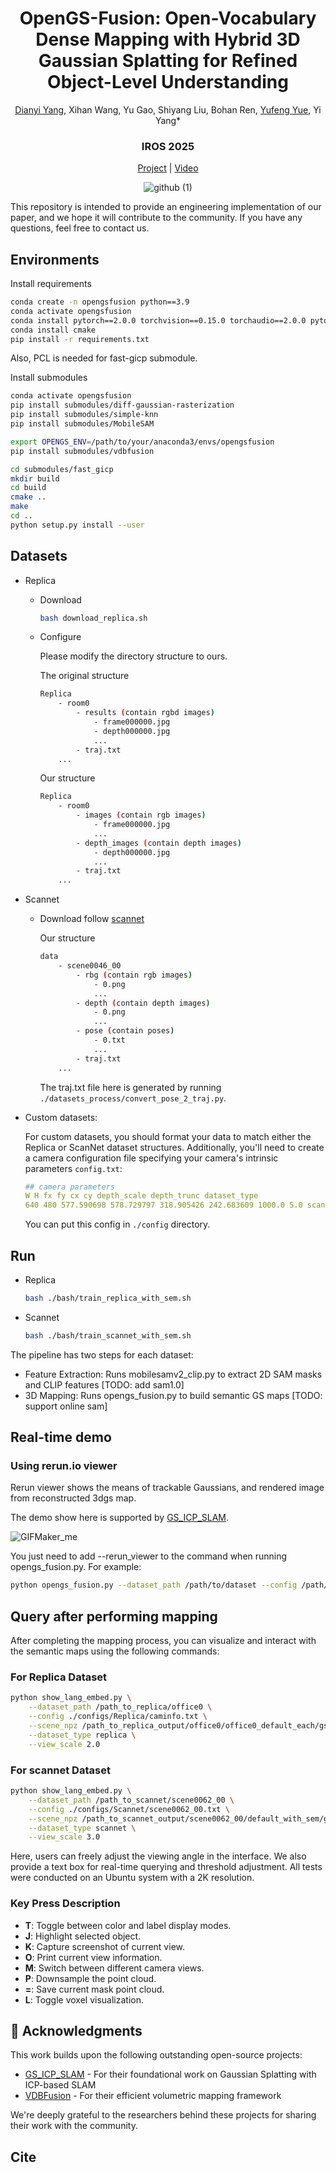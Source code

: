 <div align=center>

# OpenGS-Fusion: Open-Vocabulary Dense Mapping with Hybrid 3D Gaussian Splatting for Refined Object-Level Understanding

[Dianyi Yang](https://young-bit.github.io/Young-bit/),  Xihan Wang, Yu Gao, Shiyang Liu, Bohan Ren, [Yufeng Yue](https://yfyue-bit.github.io/), Yi Yang*

<h3 align="center"> IROS 2025 </h3>

[Project](https://young-bit.github.io/opengs-fusion.github.io/) | [Video](https://www.youtube.com/watch?v=e-bHh_uMMxE&t)

![github (1)](./assets/resutls.gif)

</div>

This repository is intended to provide an engineering implementation of our paper, and we hope it will contribute to the community. If you have any questions, feel free to contact us. 

## Environments
Install requirements
```bash
conda create -n opengsfusion python==3.9
conda activate opengsfusion
conda install pytorch==2.0.0 torchvision==0.15.0 torchaudio==2.0.0 pytorch-cuda=11.8 -c pytorch -c nvidia
conda install cmake
pip install -r requirements.txt
```
Also, PCL is needed for fast-gicp submodule.

Install submodules

```bash
conda activate opengsfusion
pip install submodules/diff-gaussian-rasterization
pip install submodules/simple-knn
pip install submodules/MobileSAM

export OPENGS_ENV=/path/to/your/anaconda3/envs/opengsfusion
pip install submodules/vdbfusion

cd submodules/fast_gicp
mkdir build
cd build
cmake ..
make
cd ..
python setup.py install --user
```


## Datasets

- Replica
  - Download
    ```bash
    bash download_replica.sh
    ```
  - Configure
  
    Please modify the directory structure to ours.

    The original structure
    ```bash
    Replica
        - room0
            - results (contain rgbd images)
                - frame000000.jpg
                - depth000000.jpg
                ...
            - traj.txt
        ...
    ```
    Our structure
    ```bash
    Replica
        - room0
            - images (contain rgb images)
                - frame000000.jpg
                ...
            - depth_images (contain depth images)
                - depth000000.jpg
                ...
            - traj.txt
        ...
    ```    

- Scannet
  - Download follow [scannet](http://www.scan-net.org/)

    Our structure
    ```bash
    data
        - scene0046_00
            - rbg (contain rgb images)
                - 0.png
                ...
            - depth (contain depth images)
                - 0.png
                ...
            - pose (contain poses)
                - 0.txt
                ...
            - traj.txt
        ...
    ```
    The traj.txt file here is generated by running `./datasets_process/convert_pose_2_traj.py`.

- Custom datasets:

    For custom datasets, you should format your data to match either the Replica or ScanNet dataset structures. Additionally, you'll need to create a camera configuration file specifying your camera's intrinsic parameters
    `config.txt`:
    ```yaml
    ## camera parameters
    W H fx fy cx cy depth_scale depth_trunc dataset_type
    640 480 577.590698 578.729797 318.905426 242.683609 1000.0 5.0 scannet
    ```

    You can put this config in `./config` directory.




## Run
- Replica
    ```bash
    bash ./bash/train_replica_with_sem.sh
    ```

- Scannet
    ```bash
    bash ./bash/train_scannet_with_sem.sh
    ```

The pipeline has two steps for each dataset:

* Feature Extraction: Runs mobilesamv2_clip.py to extract 2D SAM masks and CLIP features [TODO: add sam1.0]
* 3D Mapping: Runs opengs_fusion.py to build semantic GS maps [TODO: support online sam]

## Real-time demo 
### Using rerun.io viewer

Rerun viewer shows the means of trackable Gaussians, and rendered image from reconstructed 3dgs map.

The demo show here is supported by [GS_ICP_SLAM](https://github.com/Lab-of-AI-and-Robotics/GS_ICP_SLAM). 

![GIFMaker_me](https://github.com/Lab-of-AI-and-Robotics/GS_ICP_SLAM/assets/34827206/b4715071-2e4a-4d17-b7a2-612bbd32dbd0)

You just need to add --rerun_viewer to the command when running opengs_fusion.py. For example:

```bash
python opengs_fusion.py --dataset_path /path/to/dataset --config /path/to/config.txt --output_path /path/to/output --rerun_viewer
```



## Query after performing mapping

After completing the mapping process, you can visualize and interact with the semantic maps using the following commands:

### For Replica Dataset
```bash
python show_lang_embed.py \
    --dataset_path /path_to_replica/office0 \
    --config ./configs/Replica/caminfo.txt \
    --scene_npz /path_to_replica_output/office0/office0_default_each/gs_scene.npz \
    --dataset_type replica \
    --view_scale 2.0
```

### For scannet Dataset
```bash
python show_lang_embed.py \
    --dataset_path /path_to_scannet/scene0062_00 \
    --config ./configs/Scannet/scene0062_00.txt \
    --scene_npz /path_to_scannet_output/scene0062_00/default_with_sem/gs_scene.npz \
    --dataset_type scannet \
    --view_scale 3.0
```

Here, users can freely adjust the viewing angle in the interface. We also provide a text box for real-time querying and threshold adjustment. All tests were conducted on an Ubuntu system with a 2K resolution.

### Key Press Description

- **T**: Toggle between color and label display modes.
- **J**: Highlight selected object.
- **K**: Capture screenshot of current view.
- **O**: Print current view information.
- **M**: Switch between different camera views.
- **P**: Downsample the point cloud.
- **=**: Save current mask point cloud.
- **L**: Toggle voxel visualization.


## 🙏 Acknowledgments

This work builds upon the following outstanding open-source projects:

- [GS_ICP_SLAM](https://github.com/Lab-of-AI-and-Robotics/GS_ICP_SLAM) - For their foundational work on Gaussian Splatting with ICP-based SLAM
- [VDBFusion](https://github.com/PRBonn/vdbfusion) - For their efficient volumetric mapping framework

We're deeply grateful to the researchers behind these projects for sharing their work with the community.

## Cite
